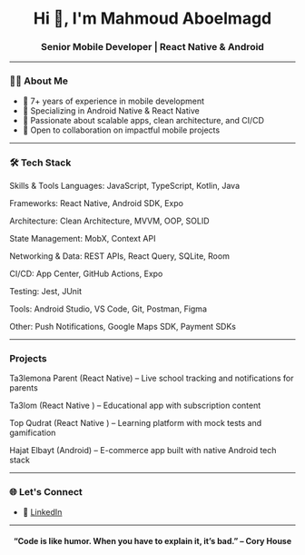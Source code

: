 <h1 align="center">Hi 👋, I'm Mahmoud Aboelmagd</h1>
<h3 align="center">Senior Mobile Developer | React Native & Android</h3>

---

### 👨‍💻 About Me

- 🧠 7+ years of experience in mobile development  
- 📱 Specializing in Android Native & React Native  
- 🚀 Passionate about scalable apps, clean architecture, and CI/CD  
- 🔄 Open to collaboration on impactful mobile projects

---

### 🛠️ Tech Stack

Skills & Tools
Languages: JavaScript, TypeScript, Kotlin, Java

Frameworks: React Native, Android SDK, Expo

Architecture: Clean Architecture, MVVM, OOP, SOLID

State Management: MobX, Context API

Networking & Data: REST APIs, React Query, SQLite, Room

CI/CD: App Center, GitHub Actions, Expo

Testing: Jest, JUnit

Tools: Android Studio, VS Code, Git, Postman, Figma

Other: Push Notifications, Google Maps SDK, Payment SDKs 

---

### Projects

Ta3lemona Parent (React Native) – Live school tracking and notifications for parents

Ta3lom (React Native ) – Educational app with subscription content

Top Qudrat (React Native ) – Learning platform with mock tests and gamification

Hajat Elbayt (Android) – E-commerce app built with native Android tech stack


---

### 🌐 Let's Connect

- 🔗 [LinkedIn](https://www.linkedin.com/in/mahmoudaboelmagd/)

---

<h4 align="center">“Code is like humor. When you have to explain it, it’s bad.” – Cory House</h4>
